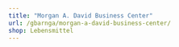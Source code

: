 ```yaml
---
title: "Morgan A. David Business Center"
url: /gbarnga/morgan-a-david-business-center/
shop: Lebensmittel
---
```


